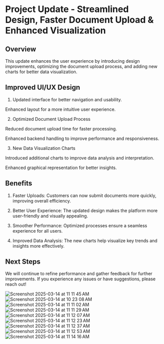 # Project Update - Streamlined Design, Faster Document Upload & Enhanced Visualization

## Overview

This update enhances the user experience by introducing design improvements, optimizing the document upload process, and adding new charts for better data visualization.


## Improved UI/UX Design

1. Updated interface for better navigation and usability.

Enhanced layout for a more intuitive user experience.

2. Optimized Document Upload Process

Reduced document upload time for faster processing.

Enhanced backend handling to improve performance and responsiveness.

3. New Data Visualization Charts

Introduced additional charts to improve data analysis and interpretation.

Enhanced graphical representation for better insights.

## Benefits

1. Faster Uploads: Customers can now submit documents more quickly, improving overall efficiency.

2. Better User Experience: The updated design makes the platform more user-friendly and visually appealing.

3. Smoother Performance: Optimized processes ensure a seamless experience for all users.

4. Improved Data Analysis: The new charts help visualize key trends and insights more effectively.

## Next Steps

We will continue to refine performance and gather feedback for further improvements. If you experience any issues or have suggestions, please reach out!

![Screenshot 2025-03-14 at 11 11 45 AM](https://github.com/user-attachments/assets/140bdb37-a669-4890-867e-b6983f8280e8)
![Screenshot 2025-03-14 at 10 23 08 AM](https://github.com/user-attachments/assets/312a5511-97cc-4788-9a74-299fb935c10a)
![Screenshot 2025-03-14 at 11 11 02 AM](https://github.com/user-attachments/assets/d975dade-44f6-4029-93c7-810d34928bf4)
![Screenshot 2025-03-14 at 11 11 29 AM](https://github.com/user-attachments/assets/c5858a00-6f1e-4ecc-9d14-1b81d5b2e315)
![Screenshot 2025-03-14 at 11 12 07 AM](https://github.com/user-attachments/assets/7d3ac033-39ed-4ffc-8c0d-1b7ebf2cc286)
![Screenshot 2025-03-14 at 11 12 23 AM](https://github.com/user-attachments/assets/08c83088-9535-4543-af25-88a5a4383e4f)
![Screenshot 2025-03-14 at 11 12 37 AM](https://github.com/user-attachments/assets/f1c3a7d4-eb19-4653-9f8e-1f7cb9e25d39)
![Screenshot 2025-03-14 at 11 12 53 AM](https://github.com/user-attachments/assets/6161b036-3cc8-4820-8e34-bd1dd296a525)
![Screenshot 2025-03-14 at 11 14 16 AM](https://github.com/user-attachments/assets/fa933fc6-54b5-4f7d-87c0-f50f6370ec72)




